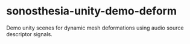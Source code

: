 # sonosthesia-unity-demo-deform

Demo unity scenes for dynamic mesh deformations using audio source descriptor signals.

